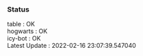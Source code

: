 ### Status


table : OK  
hogwarts : OK  
icy-bot : OK  
Latest Update : 2022-02-16 23:07:39.547040
